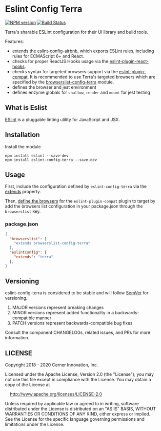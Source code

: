 # Eslint Config Terra

[![NPM version](https://badgen.net/npm/v/eslint-config-terra)](https://www.npmjs.org/package/eslint-config-terra)
[![Build Status](https://badgen.net/travis/cerner/terra-toolkit)](https://travis-ci.com/cerner/terra-toolkit)

Terra's sharable ESLint configuration for their UI library and build tools.

Features:

- extends the  [eslint-config-airbnb](https://github.com/airbnb/javascript/tree/master/packages/eslint-config-airbnb), which exports ESLint rules, including rules for ECMAScript 6+ and React.
- checks for proper ReactJS Hooks usage via the [eslint-plugin-react-hooks](https://reactjs.org/docs/hooks-rules.html).
- checks syntax for targeted browsers support via the [eslint-plugin-compat](https://github.com/amilajack/eslint-plugin-compat). It is recommended to use Terra's targeted browsers which are specified by the [browserslist-config-terra](https://github.com/cerner/browserslist-config-terra) module.
- defines the browser and jest environment
- defines enzyme globals for `shallow`, `render` and `mount` for jest testing

## What is Eslist

[ESlint](https://eslint.org/) is a pluggable linting utility for JavaScript and JSX.

## Installation

Install the module

```shell
npm install eslint --save-dev
npm install eslint-config-terra --save-dev
```

## Usage

First, include the configuration defined by `eslint-config-terra` via the  [extends](https://eslint.org/docs/user-guide/configuring#extending-configuration-files) property.

Then, [define the browsers](https://github.com/amilajack/eslint-plugin-compat#targeting-browsers) for the `eslint-plugin-compat` plugin to target by add the browsers list configuration in your package.json through the `browserslist` key.

### package.json

```json
{
  "browserslist": [
    "extends browserslist-config-terra"
  ],
  "eslintConfig": {
    "extends": "terra"
  },
}
```

## Versioning

eslint-config-terra is considered to be stable and will follow [SemVer](http://semver.org/) for versioning.

1. MAJOR versions represent breaking changes
2. MINOR versions represent added functionality in a backwards-compatible manner
3. PATCH versions represent backwards-compatible bug fixes

Consult the component CHANGELOGs, related issues, and PRs for more information.

## LICENSE

Copyright 2018 - 2020 Cerner Innovation, Inc.

Licensed under the Apache License, Version 2.0 (the "License"); you may not use this file except in compliance with the License. You may obtain a copy of the License at

&nbsp;&nbsp;&nbsp;&nbsp;<http://www.apache.org/licenses/LICENSE-2.0>

Unless required by applicable law or agreed to in writing, software distributed under the License is distributed on an "AS IS" BASIS, WITHOUT WARRANTIES OR CONDITIONS OF ANY KIND, either express or implied. See the License for the specific language governing permissions and limitations under the License.
